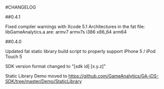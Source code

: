 #CHANGELOG

##0.4.1

Fixed compiler warnings with Xcode 5.1
Architectures in the fat file: libGameAnalytics.a are: armv7 armv7s
i386 x86_64 arm64

##0.4.0

Updated fat static library build script to properly support iPhone 5 / iPod Touch 5

SDK version format changed to "[sdk id] [x.y.z]”

Static Library Demo moved to https://github.com/GameAnalytics/GA-iOS-SDK/tree/master/Demo/StaticLibrary

